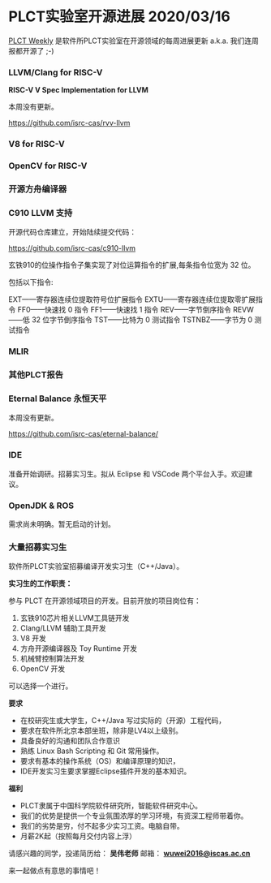 # PLCT实验室开源进展 2020/03/16

[PLCT Weekly](https://github.com/isrc-cas/PLCT-Weekly) 是软件所PLCT实验室在开源领域的每周进展更新
a.k.a. 我们连周报都开源了 ;-)

### LLVM/Clang for RISC-V

**RISC-V V Spec Implementation for LLVM**

本周没有更新。

https://github.com/isrc-cas/rvv-llvm

### V8 for RISC-V


### OpenCV for RISC-V


### 开源方舟编译器



### C910 LLVM 支持

开源代码仓库建立，开始陆续提交代码：

https://github.com/isrc-cas/c910-llvm

玄铁910的位操作指令子集实现了对位运算指令的扩展,每条指令位宽为 32 位。

包括以下指令:

EXT——寄存器连续位提取符号位扩展指令
EXTU——寄存器连续位提取零扩展指令
FF0——快速找 0 指令
FF1——快速找 1 指令
REV——字节倒序指令
REVW——低 32 位字节倒序指令
TST——比特为 0 测试指令
TSTNBZ——字节为 0 测试指令

### MLIR



### 其他PLCT报告



### Eternal Balance 永恒天平

本周没有更新。

https://github.com/isrc-cas/eternal-balance/

### IDE

准备开始调研。招募实习生。拟从 Eclipse 和 VSCode 两个平台入手。欢迎建议。

### OpenJDK & ROS

需求尚未明确。暂无启动的计划。

### 大量招募实习生

软件所PLCT实验室招募编译开发实习生（C++/Java）。

**实习生的工作职责：**

参与 PLCT 在开源领域项目的开发。目前开放的项目岗位有：
1. 玄铁910芯片相关LLVM工具链开发
2. Clang/LLVM 辅助工具开发
3. V8 开发
4. 方舟开源编译器及 Toy Runtime 开发
5. 机械臂控制算法开发
6. OpenCV 开发

可以选择一个进行。

**要求**
- 在校研究生或大学生，C++/Java 写过实际的（开源）工程代码，
- 要求在软件所北京本部坐班，除非是LV4以上级别。
- 具备良好的沟通和团队合作意识
- 熟练 Linux Bash Scripting 和 Git 常用操作。
- 要求有基本的操作系统（OS）和编译原理的知识，
- IDE开发实习生要求掌握Eclipse插件开发的基本知识。

**福利**
- PLCT隶属于中国科学院软件研究所，智能软件研究中心。
- 我们的优势是提供一个专业氛围浓厚的学习环境，有资深工程师带着你。
- 我们的劣势是穷，付不起多少实习工资。电脑自带。
- 月薪2K起（按照每月交付内容上浮）

请感兴趣的同学，投递简历给： **吴伟老师**
邮箱：
**wuwei2016@iscas.ac.cn**

来一起做点有意思的事情吧！
